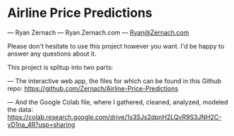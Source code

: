 # Airline Price Predictions
— Ryan Zernach
— Ryan.Zernach.com
— Ryan@Zernach.com

Please don't hesitate to use this project however you want.
I'd be happy to answer any questions about it.

This project is splitup into two parts:

— The interactive web app, the files for which can be found in this Github repo: 
https://github.com/Zernach/Airline-Price-Predictions

— And the Google Colab file, where I gathered, cleaned, analyzed, modeled the data:
https://colab.research.google.com/drive/1s3SJs2dpnH2LQvR9S3JNH2C-yD1na_4R?usp=sharing
